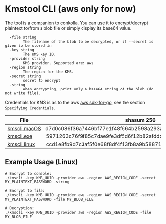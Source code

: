 # Kmstool CLI (aws only for now)
The tool is a companion to conkolla. You can use it to encrypt/decrypt plaintext to/from a blob file or simply display its base64 value.

```
  -file string
    	The filename of the blob to be decrypted, or if --secret is given to be stored in
  -key string
    	The KMS key ID.
  -provider string
    	KMS provider. Supported are: aws
  -region string
    	The region for the KMS.
  -secret string
    	secret to encrypt
  -string
    	When encrypting, print only a base64 string of the blob (do not write file).    
 ```
 
Credentials for KMS is as to the aws [aws sdk-for-go](https://docs.aws.amazon.com/sdk-for-go/v1/developer-guide/configuring-sdk.html), see the section `Specifying Credentials`.
 
 
 | File        | shasum 256           | 
| ------------- |:-------------:| 
| [kmscli.macOS](https://appgate-material.s3.eu-central-1.amazonaws.com/bin/kmscli.macOS)|d7d0c086f36a7446bf77e1f48f664b2598a293a9e6b5039b5ff2563f11a21a0f|
|[kmscli.exe](https://appgate-material.s3.eu-central-1.amazonaws.com/bin/kmscli.exe)|5971263c76f9f85c7dae9fe3df5d6f12b82afddd5af4a04a6ee5ce40b608b16d|
|[kmscli linux](https://appgate-material.s3.eu-central-1.amazonaws.com/bin/kmscli)|ccd1e8fb9d7c3af5f0e68f8df4f13fb8a9b5887186c5ca5b7e310ed8ccee7319|
 
 
 ## Example Usage (Linux)
 ```
 # Encrypt to console:
./kmscli -key KMS_UUID -provider aws -region AWS_REGION_CODE -secret MY_PLAINTEXT_PASSWORD -string

# Encrypt to file: 
./kmscli -key KMS_UUID -provider aws -region AWS_REGION_CODE -secret MY_PLAINTEXT_PASSWORD -file MY_BLOB_FILE

# Decryption:
./kmscli -key KMS_UUID -provider aws -region AWS_REGION_CODE -file MY_BLOB_FILE

 ```
